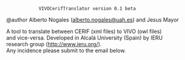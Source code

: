 
                VIVOCerifTranslator version 0.1 beta                
  @author Alberto Nogales (alberto.nogales@uah.es) and Jesus Mayor  
                                                                    
 A tool to translate between CERIF (xml files) to VIVO (owl files)  
 and vice-versa. Developed in Alcalá University (Spain) by IERU     
 research group (http://www.ieru.org/).                             
 Any incidence please submit to the email below.                    
